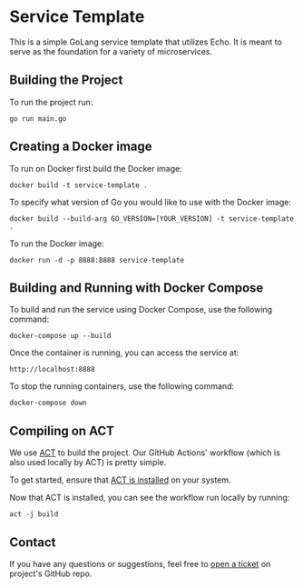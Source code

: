 # Service Template

This is a simple GoLang service template that utilizes Echo. It is meant to serve as the foundation for a variety of microservices.

## Building the Project

To run the project run: 

`go run main.go`

## Creating a Docker image 

To run on Docker first build the Docker image: 

`docker build -t service-template .`

To specify what version of Go you would like to use with the Docker image:

`docker build --build-arg GO_VERSION=[YOUR_VERSION] -t service-template .`

To run the Docker image: 

`docker run -d -p 8888:8888 service-template`

## Building and Running with Docker Compose

To build and run the service using Docker Compose, use the following command:

`docker-compose up --build`

Once the container is running, you can access the service at:

`http://localhost:8888`

To stop the running containers, use the following command:

`docker-compose down`

## Compiling on ACT 

We use [ACT](https://github.com/nektos/act) to build the project. Our GitHub Actions' workflow (which is also used locally by ACT) is pretty simple.

To get started, ensure that [ACT is installed](https://nektosact.com/installation/index.html) on your system.

Now that ACT is installed, you can see the workflow run locally by running: 

`act -j build`

## Contact

If you have any questions or suggestions, feel free to [open a ticket](https://github.com/UCLALibrary/service-template/issues) on project's GitHub repo.
